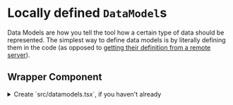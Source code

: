 # Locally defined `DataModel`s

Data Models are how you tell the tool how a certain type of data should be represented. The simplest
way to define data models is by literally defining them in the code (as opposed to [getting their
definition from a remote server](./RemoteDataModel.md)).


## Wrapper Component
<details>
<summary>Create `src/datamodels.tsx`, if you haven't already</summary>

Data Models are defined at the top level of the project, within a wrapper component. If you haven't
already, create a file called `src/datamodels.tsx` and put this inside (note this assumes next.js,
make the relevant changes if you are using a different tool):
```typescript
import { useRouter } from 'next/router';

import {
  DataModels,
  AdminContextProvider,
  queryParameterStateCache,
} from 'react-admin-contraption-unstable';

export default function AllDataModels({ children }: { children: React.ReactNode}) {
  return (
    <div style={{ padding: 8 }}>
      <AdminContextProvider stateCache={queryParameterStateCache} nextRouter={useRouter()}>
        <DataModels>
          {/* Put all data models here! */}

          {children}
        </DataModels>
      </AdminContextProvider>
    </div>
  );
}
```

Now, anytime you implement an admin-related page, surround the admin specific components in
`<AllDataModels> {/* ... */} </AllDataModels`.

</summary>

## Example
```typescript
import { DataModel, PrimaryKeyField } from 'react-admin-contraption-unstable';

// Example type data to give an idea of this demo schema:
export type Vehicle = {
  id: string,
  name: string,
  hasBrakes: boolean,
  type: 'car' | 'truck',
  numberOfWheels: number | null,
  metadata: any, /* some sort of json... */
  driverId: Person['id'],
};

// Then, in the `AllDataModels` wrapper component:
<DataModel<Vehicle>
  // "name" can be any string you want and will act as an identifier used in other places
  // to refer to this data model.
  name="vehicle"

  // Define english-language ways of rendering this model's name.
  // These could / maybe should be autogenerated in the future.
  singularDisplayName="Vehicle"
  pluralDisplayName="Vehicles"

  // Tell the data model how to perform CRUDL actions against a server
  fetchPageOfData={/* see below for an implementation of this */ }
  fetchItem={/* see below for an implementation of this */ }
  // createItem (optional)
  // updateItem (optional)
  // deleteItem (optional)

  // This function should return a unique value for every data model entry for react keying
  // purposes.
  keyGenerator={vehicle => vehicle.id}

  // Define how to navigate to the list, detail, and creation pages for this data model
  //
  // Note that these aren't required, but if you don't specify the applicable ones (ie, if you can't
  // create a data model in the admin, don't specify that one), then users won't be able to navigate
  // between the relevant pages.
  listLink={{ type: 'next-link' as const, href: `/admin/vehicles` }}
  detailLinkGenerator={vehicle => ({ type: 'next-link' as const, href: `/admin/vehicles/${vehicle.id}` })}
  createLink={{ type: 'next-link', href: `/admin/vehicles/new` }}
>
  {/*
  Fields go in here!
  For more info, see https://bread-1.gitbook.io/react-admin-contraption/data-models/fields
  */}

  <PrimaryKeyField
    name="id"
    singularDisplayName="Id"
    pluralDisplayName="Ids"
    sortable
  />
</DataModel>
```

#### `fetchPageOfData` / `fetchItem` / etc
These functions must be implemented for each data model and tell it how it can get data from a
server somewhere. Each is a very generic interface that can be implemented no matter the underlying
technology the project uses.

If you'd like to have these be automatically generated for you, read more about [remote data models](./RemoteDataModel.md).

```typescript
const fetchPageOfData = useCallback(async (
  page: number,
  filters: Array<[Array<string>, any]>,
  sort: Sort | null,
  searchText: string,
  // NOTE: optionally, this `AbortSignal` can be passed into whatever request making mechanism you
  // are using to auto cancel old requests when a user changes things while the app is loading.
  signal: AbortSignal
) => {
  const qs = new URLSearchParams();

  if (filters || searchText.length > 0) {
    for (const [[name, ..._rest], value] of filters) {
      qs.set(name, value);
    }
  }
  if (searchText.length > 0) {
    qs.set('title', searchText);
  }

  const response = await fetch(`http://localhost:3003/vehicles?${qs.toString()}`, { signal });
  if (!response.ok) {
    throw new Error(`Error fetching vehicles: received ${response.status} ${await response.text()}`)
  }

  const body = await response.json();

  return {
    // This api endpoint isn't paginated, but in the real world, you probably would want it to be
    // (which would mean setting `nextPageAvailable` / `totalCount` accordingly)
    nextPageAvailable: false,
    totalCount: body.length,
    data: body,
  };
}, []);

const fetchItem = useCallback(async (itemKey: string, signal: AbortSignal) => {
  const response = await fetch(`http://localhost:3003/vehicles/${itemKey}`, { signal });
  if (!response.ok) {
    throw new Error(`Error fetching vehicle with id ${itemKey}: received ${response.status} ${await response.text()}`)
  }

  return response.json();
}, []);

// createItem, updateItem, and deleteItem are similar, but handle their respective CRUD actions
// Look at the code / typescript types if you want to understand the exact parameters here, but
// they are relatively straightforward
```
